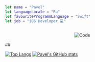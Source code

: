 ## 
```swift 
let name = "Pavel"
let languageLocale = "Ru"
let favouriteProgrammLanguage = "Swift"
let job = "iOS Developer 💻"
```
##
<p align="center">
  <img alt="Code" src="https://img.shields.io/badge/Swift-4.2-orange.svg">
</p>
##

[![Top Langs](https://github-readme-stats.vercel.app/api/top-langs/?username=gre4ixin&theme=tokyonight)](https://github.com/gre4ixin/github-readme-stats)
[![Pavel's GitHub stats](https://github-readme-stats.vercel.app/api?username=gre4ixin&show_icons=true&theme=tokyonight)](https://github.com/gre4ixin/github-readme-stats)
